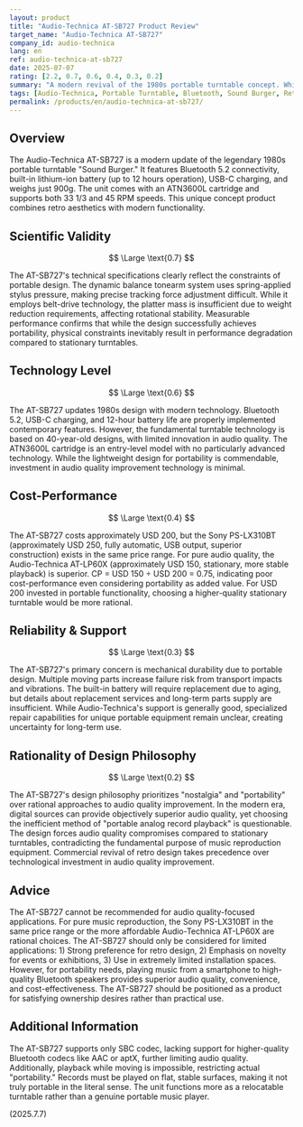 ```yaml
---
layout: product
title: "Audio-Technica AT-SB727 Product Review"
target_name: "Audio-Technica AT-SB727"
company_id: audio-technica
lang: en
ref: audio-technica-at-sb727
date: 2025-07-07
rating: [2.2, 0.7, 0.6, 0.4, 0.3, 0.2]
summary: "A modern revival of the 1980s portable turntable concept. While Bluetooth connectivity and built-in battery offer appealing portability, audio quality compromises are significant. At USD 200, stationary turntables provide superior performance. Appeals to nostalgia and convenience but unsuitable for serious audio applications."
tags: [Audio-Technica, Portable Turntable, Bluetooth, Sound Burger, Retro]
permalink: /products/en/audio-technica-at-sb727/
---
```


## Overview

The Audio-Technica AT-SB727 is a modern update of the legendary 1980s portable turntable "Sound Burger." It features Bluetooth 5.2 connectivity, built-in lithium-ion battery (up to 12 hours operation), USB-C charging, and weighs just 900g. The unit comes with an ATN3600L cartridge and supports both 33 1/3 and 45 RPM speeds. This unique concept product combines retro aesthetics with modern functionality.

## Scientific Validity

$$ \Large \text{0.7} $$

The AT-SB727's technical specifications clearly reflect the constraints of portable design. The dynamic balance tonearm system uses spring-applied stylus pressure, making precise tracking force adjustment difficult. While it employs belt-drive technology, the platter mass is insufficient due to weight reduction requirements, affecting rotational stability. Measurable performance confirms that while the design successfully achieves portability, physical constraints inevitably result in performance degradation compared to stationary turntables.

## Technology Level

$$ \Large \text{0.6} $$

The AT-SB727 updates 1980s design with modern technology. Bluetooth 5.2, USB-C charging, and 12-hour battery life are properly implemented contemporary features. However, the fundamental turntable technology is based on 40-year-old designs, with limited innovation in audio quality. The ATN3600L cartridge is an entry-level model with no particularly advanced technology. While the lightweight design for portability is commendable, investment in audio quality improvement technology is minimal.

## Cost-Performance

$$ \Large \text{0.4} $$

The AT-SB727 costs approximately USD 200, but the Sony PS-LX310BT (approximately USD 250, fully automatic, USB output, superior construction) exists in the same price range. For pure audio quality, the Audio-Technica AT-LP60X (approximately USD 150, stationary, more stable playback) is superior. CP = USD 150 ÷ USD 200 = 0.75, indicating poor cost-performance even considering portability as added value. For USD 200 invested in portable functionality, choosing a higher-quality stationary turntable would be more rational.

## Reliability & Support

$$ \Large \text{0.3} $$

The AT-SB727's primary concern is mechanical durability due to portable design. Multiple moving parts increase failure risk from transport impacts and vibrations. The built-in battery will require replacement due to aging, but details about replacement services and long-term parts supply are insufficient. While Audio-Technica's support is generally good, specialized repair capabilities for unique portable equipment remain unclear, creating uncertainty for long-term use.

## Rationality of Design Philosophy

$$ \Large \text{0.2} $$

The AT-SB727's design philosophy prioritizes "nostalgia" and "portability" over rational approaches to audio quality improvement. In the modern era, digital sources can provide objectively superior audio quality, yet choosing the inefficient method of "portable analog record playback" is questionable. The design forces audio quality compromises compared to stationary turntables, contradicting the fundamental purpose of music reproduction equipment. Commercial revival of retro design takes precedence over technological investment in audio quality improvement.

## Advice

The AT-SB727 cannot be recommended for audio quality-focused applications. For pure music reproduction, the Sony PS-LX310BT in the same price range or the more affordable Audio-Technica AT-LP60X are rational choices. The AT-SB727 should only be considered for limited applications: 1) Strong preference for retro design, 2) Emphasis on novelty for events or exhibitions, 3) Use in extremely limited installation spaces. However, for portability needs, playing music from a smartphone to high-quality Bluetooth speakers provides superior audio quality, convenience, and cost-effectiveness. The AT-SB727 should be positioned as a product for satisfying ownership desires rather than practical use.

## Additional Information

The AT-SB727 supports only SBC codec, lacking support for higher-quality Bluetooth codecs like AAC or aptX, further limiting audio quality. Additionally, playback while moving is impossible, restricting actual "portability." Records must be played on flat, stable surfaces, making it not truly portable in the literal sense. The unit functions more as a relocatable turntable rather than a genuine portable music player.

(2025.7.7)